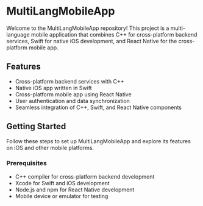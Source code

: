 # MultiLangMobileApp

Welcome to the MultiLangMobileApp repository! This project is a multi-language mobile application that combines C++ for cross-platform backend services, Swift for native iOS development, and React Native for the cross-platform mobile app.

## Features

- Cross-platform backend services with C++
- Native iOS app written in Swift
- Cross-platform mobile app using React Native
- User authentication and data synchronization
- Seamless integration of C++, Swift, and React Native components

## Getting Started

Follow these steps to set up MultiLangMobileApp and explore its features on iOS and other mobile platforms.

### Prerequisites

- C++ compiler for cross-platform backend development
- Xcode for Swift and iOS development
- Node.js and npm for React Native development
- Mobile device or emulator for testing
